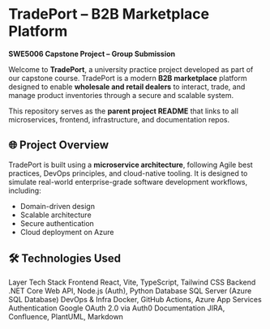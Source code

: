 # TradePort – B2B Marketplace Platform

**SWE5006 Capstone Project – Group Submission**

Welcome to **TradePort**, a university practice project developed as part of our capstone course. TradePort is a modern **B2B marketplace** platform designed to enable **wholesale and retail dealers** to interact, trade, and manage product inventories through a secure and scalable system.

This repository serves as the **parent project README** that links to all microservices, frontend, infrastructure, and documentation repos.


## 🌐 Project Overview

TradePort is built using a **microservice architecture**, following Agile best practices, DevOps principles, and cloud-native tooling. It is designed to simulate real-world enterprise-grade software development workflows, including:

- Domain-driven design
- Scalable architecture
- Secure authentication
- Cloud deployment on Azure


## 🛠️ Technologies Used
Layer	Tech Stack
Frontend	React, Vite, TypeScript, Tailwind CSS
Backend	.NET Core Web API, Node.js (Auth), Python
Database	SQL Server (Azure SQL Database)
DevOps & Infra	Docker, GitHub Actions, Azure App Services
Authentication	Google OAuth 2.0 via Auth0
Documentation	JIRA, Confluence, PlantUML, Markdown
